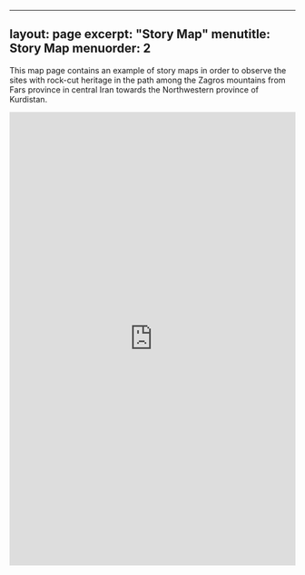 
---
layout: page
excerpt: "Story Map"
menutitle: Story Map
menuorder: 2
---
This map page contains an example of story maps in order to observe the sites with rock-cut heritage in the path among the Zagros mountains from Fars province in central Iran towards the Northwestern province of Kurdistan.



<iframe src="https://arcg.is/1i4H5S" frameborder="0" width="100%" height="800"></iframe>
